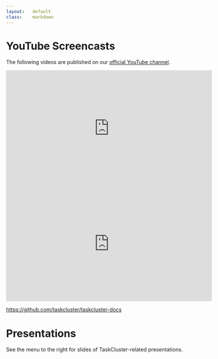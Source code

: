```yaml
---
layout:   default
class:    markdown
---
```


YouTube Screencasts
===================

The following videos are published on our [official YouTube channel](https://www.youtube.com/channel/UCD0odAg4RgoTDdomOx7lSuw).

<iframe width="560" height="315" src="https://www.youtube.com/embed/cez1uGY5u8A" frameborder="0" allowfullscreen></iframe>

<iframe width="560" height="315" src="https://www.youtube.com/embed/B1MAyJpUya8" frameborder="0" allowfullscreen></iframe>

https://github.com/taskcluster/taskcluster-docs

Presentations
=============

See the menu to the right for slides of TaskCluster-related presentations.
